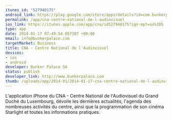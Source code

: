 ```yaml
--- 
itunes_id: "527940175"
android_link: https://play.google.com/store/apps/details?id=com.bunkerpalace.cna
permalink: /app/cna-centre-national-de-l-audiovisuel
ios_link: https://itunes.apple.com/app/cna/id527940175?ign-mpt=uo%3D5
type: app
date: 2014-01-17 07:49:54.057387 +00:00
email: info@bunkerpalace.com
targetMarket: Business
title: CNA - Centre National de l'Audiovisuel
devices: 
- ios
- android
developer: Bunker Palace SA
status: publish
developer_link: http://www.bunkerpalace.com
thumb: /uploads/app/2014-01/2014-01-17-cna-centre-national-de-l-audiovisuel.png
---
```


L'application iPhone du CNA - Centre National de l'Audiovisuel du Grand Duché du Luxembourg, dévoile les dernières actualités, l'agenda des nombreuses activités du centre, ainsi que la programmation de son cinéma Starlight et toutes les informations pratiques.
